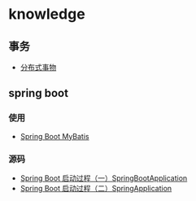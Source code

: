# knowledge





## 事务

- [分布式事物](./transaction/distributed%20transaction.md)


## spring boot

### 使用

- [Spring Boot MyBatis]()

### 源码

- [Spring Boot 启动过程（一）SpringBootApplication](./spring-boot-source-code/SpringBootApplication.md)
- [Spring Boot 启动过程（二）SpringApplication](./spring-boot-source-code/SpringApplication.md)